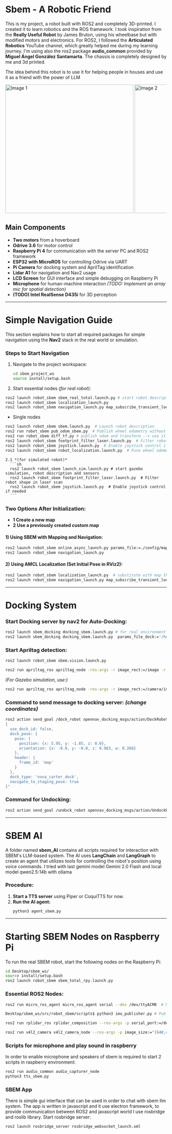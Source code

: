 # Sbem - A Robotic Friend

This is my project, a robot built with ROS2 and completely 3D-printed. I created it to learn robotics and the ROS framework. I took inspiration from the **Really Useful Robot** by James Bruton, using his wheelbase but with modified motors and electronics. For ROS2, I followed the **Articulated Robotics** YouTube channel, which greatly helped me during my learning journey. I'm using also the ros2 package **audio_common** provided by **Miguel Ángel González Santamarta**. The chassis is completely designed by me and 3d printed.

The idea behind this robot is to use it for helping people in houses and use it as a friend with the power of LLM 

<div style="overflow-x: auto; white-space: nowrap;">
  <img src="img_readme/img1.jpg" alt="Image 1" style="width:400; display:inline-block;"/>
  <img src="img_readme/img2.jpg" alt="Image 2" style="width:400px; display:inline-block;"/>
  <img src="img_readme/img3.jpg" alt="Image 3" style="width:400px; display:inline-block;"/>
  <img src="img_readme/img4.jpg" alt="Image 4" style="width:400px; display:inline-block;"/>
</div>

## Main Components
- **Two motors** from a hoverboard
- **Odrive 3.6** for motor control
- **Raspberry Pi 4** for communication with the server PC and ROS2 framework
- **ESP32 with MicroROS** for controlling Odrive via UART
- **Pi Camera** for docking system and AprilTag identification
- **Lidar A1** for navigation and Nav2 usage
- **LCD Screen** for GUI interface and simple debugging on Raspberry Pi
- **Microphone** for human-machine interaction *(TODO: Implement an array mic for spatial detection)*
- **(TODO) Intel RealSense D435i** for 3D perception

---

# Simple Navigation Guide
This section explains how to start all required packages for simple navigation using the **Nav2** stack in the real world or simulation.

### Steps to Start Navigation
1. Navigate to the project workspace:

   ```sh
   cd sbem_project_ws
   source install/setup.bash
   ```

2. Start essential nodes *(for real robot)*:

  ```sh
  ros2 launch robot_sbem sbem_real_total.launch.py # start robot description, odom publisher, laser filter , fusing odom and laser
  ros2 launch robot_sbem localization_launch.py
  ros2 launch robot_sbem navigation_launch.py map_subscribe_transient_local:=true

  ```

  - Single nodes 
   ```sh
   ros2 launch robot_sbem sbem.launch.py  # Launch robot description
   ros2 run robot_sbem pub_odom_sbem.py  # Publish wheel odometry without transform
   ros2 run robot_sbem diff_tf.py # publish odom and transform --> use it when you don't use fuse imu 
   ros2 launch robot_sbem footprint_filter_laser.launch.py  # Filter robot shape in laser scan
   ros2 launch robot_sbem joystick.launch.py  # Enable joystick control if needed
   ros2 launch robot_sbem robot_localization.launch.py  # Fuse wheel odometry and IMU data (TODO)
   ```

    2.1 *(for simulated robot)*
      ```sh
      ros2 launch robot_sbem launch_sim.launch.py # start gazebo simulation, robot description and sensors
      ros2 launch robot_sbem footprint_filter_laser.launch.py  # Filter robot shape in laser scan
      ros2 launch robot_sbem joystick.launch.py  # Enable joystick control if needed
      ```

### Two Options After Initialization:
- **1 Create a new map**
- **2 Use a previously created custom map**

#### 1) Using SBEM with Mapping and Navigation:
```sh
ros2 launch robot_sbem online_async_launch.py params_file:=./config/mapper_params_online_async.yaml use_sim_time:=false
ros2 launch robot_sbem navigation_launch.py
```

#### 2) Using AMCL Localization (Set Initial Pose in RViz2):
```sh
ros2 launch robot_sbem localization_launch.py  # substitute with map that you want (ex: for gazebo ros2 launch robot_sbem localization_launch.py map:=src/robot_sbem/maps/new_virtual_map/new_map_save.yaml use_sim_time:=true)
ros2 launch robot_sbem navigation_launch.py map_subscribe_transient_local:=true # Prevent map updates # for gazebo use_sim_time:=true  
```

---

# Docking System
### Start Docking server by nav2 for Auto-Docking:
```sh
ros2 launch sbem_docking docking_sbem.launch.py # for real environment
ros2 launch sbem_docking docking_sbem.launch.py  params_file_dock:='/home/morolinux/Projects/Sbem/sbem_project_ws/src/sbem_docking/params/docking_simulation.yaml' use_sim_time:=true # for simulation

```

### Start Apriltag detection:
```sh
ros2 launch robot_sbem sbem.vision.launch.py

ros2 run apriltag_ros apriltag_node -ros-args -r image_rect:=/image -r camera_info:=/camera_info --params-file `ros2 pkg prefix apriltag_ros`/share/apriltag_ros/cfg/tags_36h11.yaml
```

*(For Gazebo simulation, use:)*
```sh
ros2 run apriltag_ros apriltag_node -ros-args -r image_rect:=/camera/image_raw -r camera_info:=/camera/camera_info --params-file `ros2 pkg prefix apriltag_ros`/share/apriltag_ros/cfg/tags_36h11.yaml
```

### Command to send message to docking server: *(change coordinates)*
```sh
ros2 action send_goal /dock_robot opennav_docking_msgs/action/DockRobot "
{
  use_dock_id: false,
  dock_pose: {
    pose: {
      position: {x: 5.95, y: -1.85, z: 0.0},
      orientation: {x: -0.0, y: -0.0, z: 0.963, w: 0.268}
    },
    header: {
      frame_id: 'map'
    }
  },
  dock_type: 'nova_carter_dock',
  navigate_to_staging_pose: true
}"
```

### Command for Undocking: 
```sh
ros2 action send_goal /undock_robot opennav_docking_msgs/action/UndockRobot "{dock_type: 'nova_carter_dock'}"
```

---

# SBEM AI
A folder named **sbem_AI** contains all scripts required for interaction with SBEM's LLM-based system. The AI uses **LangChain** and **LangGraph** to create an agent that utilizes tools for controlling the robot's position using voice commands. I tried with last gemini model Gemini 2.0 Flash and local model qwen2.5:14b with ollama

### Procedure:
1. **Start a TTS server** using Piper or CoquiTTS for now.
2. **Run the AI agent:**
   ```sh
   python3 agent_sbem.py
   ```


---

# Starting SBEM Nodes on Raspberry Pi
To run the real SBEM robot, start the following nodes on the Raspberry Pi:
```sh
cd Desktop/sbem_ws/
source install/setup.bash
ros2 launch robot_sbem sbem_total_rpy.launch.py
```

### Essential ROS2 Nodes:
```sh
ros2 run micro_ros_agent micro_ros_agent serial --dev /dev/ttyACM0  # MicroROS communication with ESP32

Desktop/sbem_ws/src/robot_sbem/scripts$ python3 imu_publisher.py # Publish imu data with raspberry

ros2 run rplidar_ros rplidar_composition --ros-args -p serial_port:=/dev/ttyUSB0 -p frame_id:=laser_frame -p angle_compensate:=true -p scan_mode:=Standard -p serial_baudrate:=115200  # Start Lidar

ros2 run v4l2_camera v4l2_camera_node --ros-args -p image_size:="[640,480]" -p camera_frame_id:=camera_link_optical  # Start camera feed
```
### Scripts for microphone and play sound in raspberry
In order to enable microphone and speakers of sbem is required to start 2 scripts in raspberry environment:
```sh
ros2 run audio_common audio_capturer_node
python3 tts_sbem.py
```

### SBEM App
There is simple gui interface that can be used in order to chat with sbem llm system. The app is written in javascript and it use electron framework, 
to provide communication between ROS2 and javascript world I use rosbridge and roslib library. Start rosbridge server:
```sh
ros2 launch rosbridge_server rosbridge_websocket_launch.xml
```



